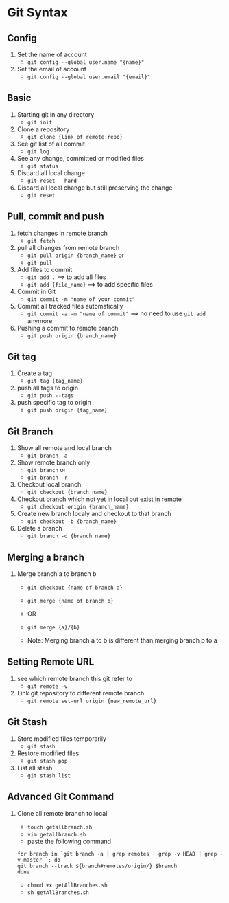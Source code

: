 # Git Syntax 

## Config 
1. Set the name of account 
	- `git config --global user.name "{name}"`
2. Set the email of account
	- `git config --global user.email "{email}"`

## Basic
1. Starting git in any directory
	- `git init`
2. Clone a repository 
	- `git clone {link of remote repo}`
3. See git list of all commit 
	- `git log`
4. See any change, committed or modified files
	- `git status`
5. Discard all local change 
	- `git reset --hard`
6. Discard all local change but still preserving the change
	- `git reset`

## Pull, commit and push
1. fetch changes in remote branch
	- `git fetch`
2. pull all changes from remote branch
	- `git pull origin {branch_name}`
	or
	- `git pull`
3. Add files to commit
	- `git add .`	==> to add all files 
	- `git add {file_name}` ==> to add specific files
4. Commit in Git
	- `git commit -m "name of your commit"`
5. Commit all tracked files automatically
	- `git commit -a -m "name of commit"` ==> no need to use `git add` anymore
6. Pushing a commit to remote branch
	- `git push origin {branch_name}`

## Git tag
1. Create a tag
	- `git tag {tag_name}`
2. push all tags to origin 
	- `git push --tags`
3. push specific tag to origin 
	- `git push origin {tag_name}`

## Git Branch
1. Show all remote and local branch
	- `git branch -a`
2. Show remote branch only 
	- `git branch`
	or
	- `git branch -r`
3. Checkout local branch 
	- `git checkout {branch_name}`
4. Checkout branch which not yet in local but exist in remote
	- `git checkout origin {branch_name}`
5. Create new branch localy and checkout to that branch
	- `git checkout -b {branch_name}`
6. Delete a branch
	- `git branch -d {branch name}`

## Merging a branch
1. 	Merge branch a to branch b
	- `git checkout {name of branch a}`
	- `git merge {name of branch b}`
	
	- OR
	- `git merge {a}/{b} `
	- Note: Merging branch a to b is different than merging branch b to a

## Setting Remote URL
1. see which remote branch this git refer to
	- `git remote -v`
2. Link git repository to different remote branch
	- `git remote set-url origin {new_remote_url}`

## Git Stash 
1. Store modified files temporarily
	- `git stash`
2. Restore modified files
	- `git stash pop`
3. List all stash
	- `git stash list`

## Advanced Git Command
1. Clone all remote branch to local
	- `touch getallbranch.sh`
	- `vim getallbranch.sh`
	- paste the following command
	
	```
	for branch in `git branch -a | grep remotes | grep -v HEAD | grep -v master `; do
   	git branch --track ${branch#remotes/origin/} $branch
	done
	```
	- `chmod +x getAllBranches.sh`    
	- `sh getAllBranches.sh`

